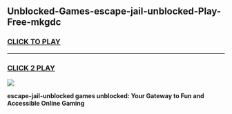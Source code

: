 
## Unblocked-Games-escape-jail-unblocked-Play-Free-mkgdc
<h3>
<a href="https://premium76.site?title=escape-jail-unblocked&ref=23A">CLICK TO PLAY</a></h3>
<hr>

<h3>
<a href="https://premium76.site?title=escape-jail-unblocked&ref=23A">CLICK 2 PLAY</a>
  
</h3>

<a href="https://premium76.site?title=escape-jail-unblocked&ref=23A"><img src="https://clearcache.store/games.png"></a>


**escape-jail-unblocked games unblocked: Your Gateway to Fun and Accessible Online Gaming**
